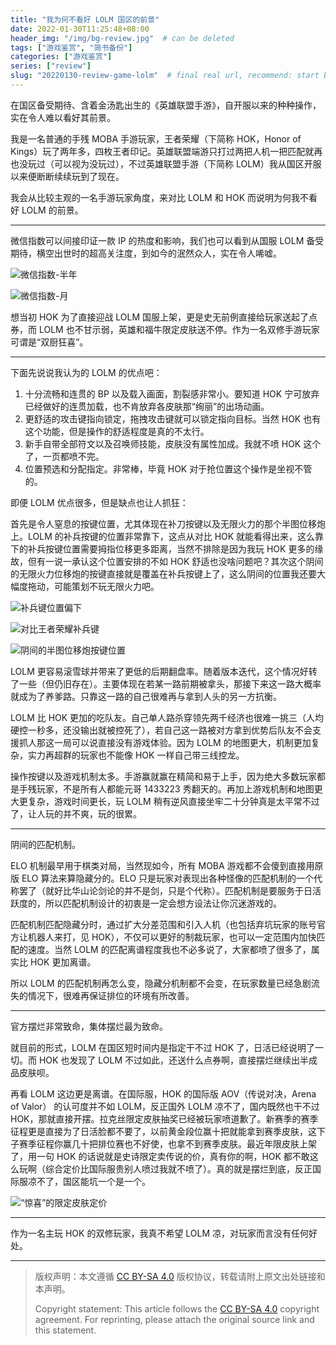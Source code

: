 ```yaml
---
title: "我为何不看好 LOLM 国区的前景"
date: 2022-01-30T11:25:48+08:00
header_img: "/img/bg-review.jpg"  # can be deleted
tags: ["游戏鉴赏", "简书备份"]
categories: ["游戏鉴赏"]
series: ["review"]
slug: "20220130-review-game-lolm"  # final real url, recommend: start by date, follow lower case words with hyphen splitter. E.g., `20230316-text-title`
---
```


在国区备受期待、含着金汤匙出生的《英雄联盟手游》，自开服以来的种种操作，实在令人难以看好其前景。

我是一名普通的手残 MOBA 手游玩家，王者荣耀（下简称 HOK，Honor of Kings）玩了两年多，四枚王者印记。英雄联盟端游只打过两把人机一把匹配就再也没玩过（可以视为没玩过），不过英雄联盟手游（下简称 LOLM）我从国区开服以来便断断续续玩到了现在。

我会从比较主观的一名手游玩家角度，来对比 LOLM 和 HOK 而说明为何我不看好 LOLM 的前景。

---

微信指数可以间接印证一款 IP 的热度和影响，我们也可以看到从国服 LOLM 备受期待，横空出世时的超高关注度，到如今的泯然众人，实在令人唏嘘。

![微信指数-半年](/img/posts/9835942-9a73290be1f2883f.jpg "微信指数-半年")

![微信指数-月](/img/posts/9835942-64d15aadb12b82ea.jpg "微信指数-月")


想当初 HOK 为了直接迎战 LOLM 国服上架，更是史无前例直接给玩家送起了点券，而 LOLM 也不甘示弱，英雄和福牛限定皮肤送不停。作为一名双修手游玩家可谓是“双厨狂喜”。

---

下面先说说我认为的 LOLM 的优点吧：
1. 十分流畅和连贯的 BP 以及载入画面，割裂感非常小。要知道 HOK 宁可放弃已经做好的连贯加载，也不肯放弃各皮肤那“绚丽”的出场动画。
2. 更舒适的攻击键指向锁定，拖拽攻击键就可以锁定指向目标。当然 HOK 也有这个功能，但是操作的舒适程度是真的不太行。
3. 新手自带全部符文以及召唤师技能，皮肤没有属性加成。我就不喷 HOK 这个了，一页都喷不完。
4. 位置预选和分配指定。非常棒，毕竟 HOK 对于抢位置这个操作是坐视不管的。

即便 LOLM 优点很多，但是缺点也让人抓狂：

首先是令人窒息的按键位置，尤其体现在补刀按键以及无限火力的那个半图位移炮上。LOLM 的补兵按键的位置非常靠下，这点从对比 HOK 就能看得出来，这么靠下的补兵按键位置需要拇指位移更多距离，当然不排除是因为我玩 HOK 更多的缘故，但有一说一承认这个位置安排的不如 HOK 舒适也没啥问题吧？其次这个阴间的无限火力位移炮的按键直接就是覆盖在补兵按键上了，这么阴间的位置我还要大幅度拖动，可能策划不玩无限火力吧。

![补兵键位置偏下](/img/posts/9835942-4b7af1ecebdd24ea.png "补兵键位置偏下")

![对比王者荣耀补兵键](/img/posts/9835942-86708373dbe81ff1.png "对比王者荣耀补兵键")

![阴间的半图位移炮按键位置](/img/posts/9835942-653773122278da89.png "阴间的半图位移炮按键位置")

LOLM 更容易滚雪球并带来了更低的后期翻盘率。随着版本迭代，这个情况好转了一些（但仍旧存在）。主要体现在若某一路前期被拿头，那接下来这一路大概率就成为了养爹路。只靠这一路的自己很难再与拿到人头的另一方抗衡。

LOLM 比 HOK 更加的吃队友。自己单人路杀穿领先两千经济也很难一挑三（人均硬控一秒多，还没输出就被控死了），若自己这一路被对方拿到优势后队友不会支援抓人那这一局可以说直接没有游戏体验。因为 LOLM 的地图更大，机制更加复杂，实力再超群的玩家也不能像 HOK 一样自己带三线控龙。

操作按键以及游戏机制太多。手游赢就赢在精简和易于上手，因为绝大多数玩家都是手残玩家，不是所有人都能元哥 1433223 秀翻天的。再加上游戏机制和地图更大更复杂，游戏时间更长，玩 LOLM 稍有逆风直接坐牢二十分钟真是太平常不过了，让人玩的并不爽，玩的很累。

---

阴间的匹配机制。

ELO 机制最早用于棋类对局，当然现如今，所有 MOBA 游戏都不会傻到直接用原版 ELO 算法来算隐藏分的。ELO 只是玩家对表现出各种怪像的匹配机制的一个代称罢了（就好比华山论剑论的并不是剑，只是个代称）。匹配机制是要服务于日活跃度的，所以匹配机制设计的初衷是一定会想方设法让你沉迷游戏的。

匹配机制匹配隐藏分时，通过扩大分差范围和引入人机（也包括弃坑玩家的账号官方让机器人来打，见 HOK），不仅可以更好的制裁玩家，也可以一定范围内加快匹配的速度。当然 LOLM 的匹配离谱程度我也不必多说了，大家都喷了很多了，属实比 HOK 更加离谱。

所以 LOLM 的匹配机制再怎么变，隐藏分机制都不会变，在玩家数量已经急剧流失的情况下，很难再保证排位的环境有所改善。

---

官方摆烂非常致命，集体摆烂最为致命。

就目前的形式，LOLM 在国区短时间内是指定干不过 HOK 了，日活已经说明了一切。而 HOK 也发现了 LOLM 不过如此，还送什么点券啊，直接摆烂继续出半成品皮肤呗。

再看 LOLM 这边更是离谱。在国际服，HOK 的国际版 AOV（传说对决，Arena of Valor） 的认可度并不如 LOLM，反正国外 LOLM 凉不了，国内既然也干不过 HOK，那就直接开摆。拉克丝限定皮肤抽奖已经被玩家喷道歉了。新赛季的赛季征程更是直接为了日活脸都不要了，以前黄金段位赢十把就能拿到赛季皮肤，这下子赛季征程你赢几十把排位赛也不好使，也拿不到赛季皮肤。最近年限皮肤上架了，用一句 HOK 的话说就是史诗限定卖传说的价，真有你的啊，HOK 都不敢这么玩啊（综合定价比国际服贵别人喷过我就不喷了）。真的就是摆烂到底，反正国际服凉不了，国区能坑一个是一个。

![“惊喜”的限定皮肤定价](/img/posts/9835942-e8f670b9774eca34.png "“惊喜”的限定皮肤定价")

---

作为一名主玩 HOK 的双修玩家，我真不希望 LOLM 凉，对玩家而言没有任何好处。


---

> 版权声明：本文遵循 [CC BY-SA 4.0](https://creativecommons.org/licenses/by-sa/4.0/deed.zh) 版权协议，转载请附上原文出处链接和本声明。
>
> Copyright statement: This article follows the [CC BY-SA 4.0](https://creativecommons.org/licenses/by-sa/4.0/deed.en) copyright agreement. For reprinting, please attach the original source link and this statement.
